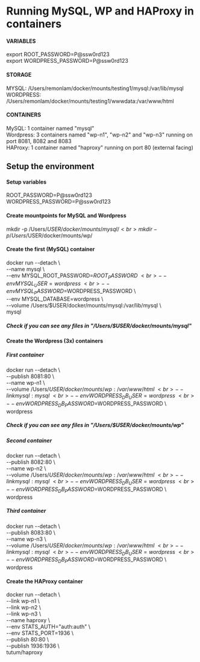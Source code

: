 # Running MySQL, WP and HAProxy in containers
#### VARIABLES
export ROOT_PASSWORD=P@ssw0rd123 <br>
export WORDPRESS_PASSWORD=P@ssw0rd123

#### STORAGE
MYSQL: /Users/remonlam/docker/mounts/testing1/mysql:/var/lib/mysql<br>
WORDPRESS: /Users/remonlam/docker/mounts/testing1/wwwdata:/var/www/html

#### CONTAINERS
MySQL: 1 container named "mysql"<br>
Wordpress: 3 containers named "wp-n1", "wp-n2" and "wp-n3" running on port 8081, 8082 and 8083<br>
HAProxy: 1 container named "haproxy" running on port 80 (external facing)


## Setup the environment
#### Setup variables
ROOT_PASSWORD=P@ssw0rd123 <br>
WORDPRESS_PASSWORD=P@ssw0rd123

#### Create mountpoints for MySQL and Wordpress
mkdir -p /Users/$USER/docker/mounts/mysql/<br>
mkdir -p /Users/$USER/docker/mounts/wp/

#### Create the first (MySQL) container
docker run --detach \ <br>
  --name mysql \ <br>
  --env MYSQL_ROOT_PASSWORD=$ROOT_PASSWORD \ <br>
  --env MYSQL_USER=wordpress \ <br>
  --env MYSQL_PASSWORD=$WORDPRESS_PASSWORD \ <br>
  --env MYSQL_DATABASE=wordpress \ <br>
  --volume /Users/$USER/docker/mounts/mysql:/var/lib/mysql \ <br>
  mysql

##### Check if you can see any files in "/Users/$USER/docker/mounts/mysql"

#### Create the Wordpress (3x) containers
##### First container
docker run --detach \ <br>
  --publish 8081:80 \ <br>
  --name wp-n1 \ <br>
  --volume /Users/$USER/docker/mounts/wp:/var/www/html \ <br>
  --link mysql:mysql \ <br>
  --env WORDPRESS_DB_USER=wordpress \ <br>
  --env WORDPRESS_DB_PASSWORD=$WORDPRESS_PASSWORD \ <br>
  wordpress

##### Check if you can see any files in "/Users/$USER/docker/mounts/wp"

##### Second container
docker run --detach \ <br>
  --publish 8082:80 \ <br>
  --name wp-n2 \ <br>
  --volume /Users/$USER/docker/mounts/wp:/var/www/html \ <br>
  --link mysql:mysql \ <br>
  --env WORDPRESS_DB_USER=wordpress \ <br>
  --env WORDPRESS_DB_PASSWORD=$WORDPRESS_PASSWORD \ <br>
  wordpress

##### Third container
docker run --detach \ <br>
  --publish 8083:80 \ <br>
  --name wp-n3 \ <br>
  --volume /Users/$USER/docker/mounts/wp:/var/www/html \ <br>
  --link mysql:mysql \ <br>
  --env WORDPRESS_DB_USER=wordpress \ <br>
  --env WORDPRESS_DB_PASSWORD=$WORDPRESS_PASSWORD \ <br>
  wordpress

#### Create the HAProxy container
docker run --detach \ <br>
 --link wp-n1 \ <br>
 --link wp-n2 \ <br>
 --link wp-n3 \ <br>
 --name haproxy \ <br>
 --env STATS_AUTH="auth:auth" \ <br>
 --env STATS_PORT=1936 \ <br>
 --publish 80:80  \ <br>
 --publish 1936:1936 \ <br>
 tutum/haproxy
